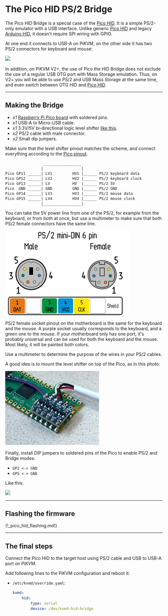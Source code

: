 # The Pico HID PS/2 Bridge

The Pico HID Bridge is a special case of the [Pico HID](pico_hid.md).
It is a simple PS/2-only emulator with a USB interface. Unlike generic [Pico HID](pico_hid.md)
and legacy [Arduino HID](arduino_hid.md), it doesn't require SPI wiring with GPIO.

At one end it connects to USB-A on PiKVM, on the other side it has two PS/2 connectors for keyboard and mouse:

<a href="pico_hid_bridge_ps2.jpg"><img src="pico_hid_bridge_ps2.jpg" width="500"/></a>

In addition, on PiKVM V2+, the use of Pico the HID Bridge does not exclude the use of a regular USB OTG port with Mass Storage emulation.
Thus, on V2+ you will be able to use PS/2 and USB Mass Storage at the same time, and even switch between OTG HID and [Pico HID](pico_hid.md).


-----
## Making the Bridge

* *x1* [Raspberry Pi Pico board](https://www.raspberrypi.com/products/raspberry-pi-pico/) with soldered pins.
* *x1* USB-A to Micro-USB cable.
* *x1* 3.3V/5V bi-directional logic level shifter [like this](https://learn.sparkfun.com/tutorials/bi-directional-logic-level-converter-hookup-guide/).
* *x2* PS/2 cable with male connector.
* *x2* Small dip jumpers.

Make sure that the level shifter pinout matches the scheme, and connect everything according to the [Pico pinout](https://pico.pinout.xyz).

```
				 _________________
				|                 |
Pico GP11 ______| LV1         HV1 |______ PS/2 keyboard data
Pico GP12 ______| LV2         HV2 |______ PS/2 keyboard clock
Pico GP13 ______| LV          HV  |______ PS/2 5V
Pico  GND ______| GND         GND |______ PS/2 GND
Pico GP14 ______| LV3         HV3 |______ PS/2 mouse data
Pico GP15 ______| LV4         HV4 |______ PS/2 mouse clock
				|_________________|

```

You can take the 5V power line from one of the PS/2, for example from the keyboard,
or from both at once, but use a multimeter to make sure that both PS/2 female 
connectors have the same line.

<img src="../pico_hid/ps2_pinout.png" />

PS/2 female socket pinout on the motherboard is the same for the keyboard and the mouse.
A purple socket usually corresponds to the keyboard, and a green one to the mouse.
If your motherboard only has one port, it's probably universal and can be used for both
the keyboard and the mouse. Most likely, it will be painted both colors.

Use a multimeter to determine the purpose of the wires in your PS/2 cables.

A good idea is to mount the level shifter on top of the Pico, as in this photo:

<img src="../pico_hid/ps2_level_shifter_soldering.png" width="300" />

Finally, install DIP jumpers to soldered pins of the Pico to enable PS/2 and Bridge modes:

* `GP2 <-> GND`
* `GP5 <-> GND`

Like this:

<a href="pico_hid_bridge_ps2_jumpers.jpg"><img src="pico_hid_bridge_ps2_jumpers.jpg" width="500"/></a>


-----
## Flashing the firmware

{!_pico_hid_flashing.md!}


-----
## The final steps

Connect the Pico HID to the target host using PS/2 cable and USB to USB-A port on PiKVM.

Add following lines to the PiKVM configuration and reboot it:

* `/etc/kvmd/override.yaml`:
    ```yaml
    kvmd:
        hid:
            type: serial
			device: /dev/kvmd-hid-bridge
    ```
